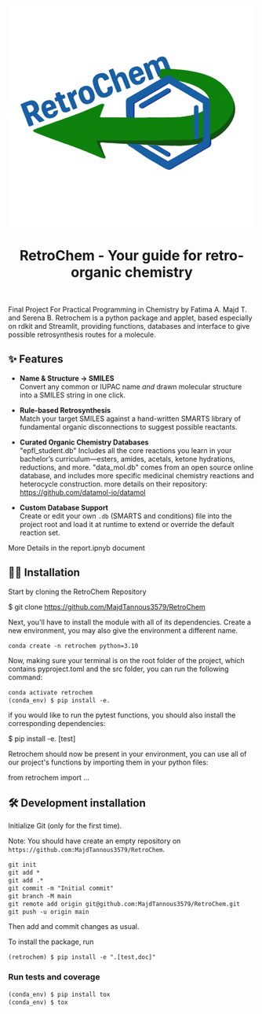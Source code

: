 ![Project Logo](./src/retrochem/logo.png)


<h1 align="center">
RetroChem - Your guide for retro-organic chemistry
</h1>

<br>


Final Project For Practical Programming in Chemistry by Fatima A. Majd T. and Serena B.
Retrochem is a python package and applet, based especially on rdkit and Streamlit, providing functions, databases and interface to give possible retrosynthesis routes for a molecule.

## ✨ Features

- **Name & Structure → SMILES**  
  Convert any common or IUPAC name *and* drawn molecular structure into a SMILES string in one click.

- **Rule-based Retrosynthesis**  
  Match your target SMILES against a hand-written SMARTS library of fundamental organic disconnections to suggest possible reactants.

- **Curated Organic Chemistry Databases**  
  "epfl_student.db" Includes all the core reactions you learn in your bachelor’s curriculum—esters, amides, acetals, ketone hydrations, reductions, and more.
  "data_mol.db" comes from an open source online database, and includes more specific medicinal chemistry reactions and heterocycle construction. more details on their repository: https://github.com/datamol-io/datamol

- **Custom Database Support**  
  Create or edit your own `.db` (SMARTS and conditions) file into the project root and load it at runtime to extend or override the default reaction set.

More Details in the report.ipnyb document 


## 👩‍💻 Installation

Start by cloning the RetroChem Repository

$ git clone https://github.com/MajdTannous3579/RetroChem

Next, you'll have to install the module with all of its dependencies. Create a new environment, you may also give the environment a different name. 

```
conda create -n retrochem python=3.10 
```

Now, making sure your terminal is on the root folder of the project, which contains pyproject.toml and the src folder, you can run the following command:

```
conda activate retrochem
(conda_env) $ pip install -e.
```

if you would like to run the pytest functions, you should also install the corresponding dependencies:

$ pip install -e. [test]

Retrochem should now be present in your environment, you can use all of our project's functions by importing them in your python files:

from retrochem import ...


## 🛠️ Development installation

Initialize Git (only for the first time). 

Note: You should have create an empty repository on `https://github.com:MajdTannous3579/RetroChem`.

```
git init
git add * 
git add .*
git commit -m "Initial commit" 
git branch -M main
git remote add origin git@github.com:MajdTannous3579/RetroChem.git 
git push -u origin main
```

Then add and commit changes as usual. 

To install the package, run

```
(retrochem) $ pip install -e ".[test,doc]"
```

### Run tests and coverage

```
(conda_env) $ pip install tox
(conda_env) $ tox